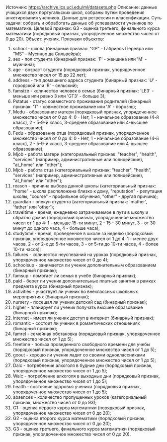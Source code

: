 Источник: https://archive.ics.uci.edu/ml/datasets.php
Описание: данные учащихся двух португальских школ, собраны путем проведения анкетирования учеников.
Данные для регрессии и классификации.
Суть задачи: собрать и обработать данные об успеваемости учеников по математике.
Целевой признак: G3 - оценка третьего, финального курса математики (порядковый признак, упорядоченное множество чисел от 0 до 20).
Объект: ученик.
Признаки объектов:
1) school - школа (бинарный признак: "GP" - Габриэль Перейра или "MS" - Мусиньо да Сильвейра);
2) sex - пол студента (бинарный признак: 'F' - женщина или 'M' - мужчина);
3) age - возраст студента (порядковый признак, упорядоченное множество чисел от 15 до 22 лет);
4) address - тип домашнего адреса студента (бинарный признак: 'U' - городской или 'R' - сельский);
5) famsize - количество человек в семье (бинарный признак: 'LE3' - меньше или равно 3 или 'GT3' - больше 3);
6) Pstatus - статус совместного проживания родителей (бинарный признак: 'T' - совместное проживание или 'A' - порознь);
7) Medu - образование матери (порядковый признак, упорядоченное множество чисел от 0 до 4: 0 - Нет, 1 - начальное образование (4-й класс), 2 - 5-9-й класс, 3-среднее образование или 4-высшее образование);
8) Fedu - образование отца (порядковый признак, упорядоченное множество чисел от 0 до 4: 0 - Нет, 1 - начальное образование (4-й класс), 2 - 5-9-й класс, 3-среднее образование или 4-высшее образование);
9) Mjob - работа матери (категориальный признак: "teacher", "health", "services" (например, административные или полицейские), "at_home" или "other");
10) Mjob - работа отца (категориальный признак: "teacher", "health", "services" (например, административные или полицейские), "at_home" или "other");
11) reason - причина выбора данной школы (категориальный признак: "home" - школа расположена близко к дому, "reputation" - репутация школы, "course" - профильное обучения, "other" - другая причина);
12) guardian - опекун студента (категориальный признак: 'mather', 'father' или 'other');
13) traveltime - время, ежедневно затрачиваемое в пути в школу и обратно домой (порядковый признак, упорядоченное множество чисел от 1 до 4: 1 - меньше 15-ти минут, 2 - 15 - 30 минут, 3 - от 30 минут до одного часа, 4 - больше часа);
14) studytime - время, проведенное в школе за неделю (порядковый признак, упорядоченное множество чисел от 1 до 4: 1 - менее двух часов, 2 - от 2-х до 5-ти часов, 3 - от 5-ти до 10-ти часов, 4 - более 10-ти часов);
15) failures - количество неуспеваний на уроках (порядковый признак, упорядоченное множество чисел от 0 до 4);
16) schoolsup - занимается ли ученик дополнительным образованием (бинарный признак);
17) famsup - помогает ли семья в учебе (бинарный признак);
18) paid - берет ли ученик дополнительные платные занятия в рамках предмета курса (бинарный признак);
19) activities - участвует ли ученик во внеклассных школьных мероприятиях (бинарный признак);
20) nursery - посещал ли ученик детский сад (бинарный признак);
21) higher - планирует ли ученик получать высшее образование (бинарный признак);
22) internet - имеет ли ученик доступ в интернет (бинарный признак);
23) romantic - состоит ли ученик в романтических отношениях (бинарный признак);
24) famrel - семейная обстановка (порядковый признак, упорядоченное множество чисел от 1 до 5);
25) freetime - польза проведенного свободного времени для учебы (порядковый признак, упорядоченное множество чисел от 1 до 5);
26) goout - хорошо ли ученик ладит со своими одноклассниками (порядковый признак, упорядоченное множество чисел от 1 до 5);
27) Dalc - потребление алкоголя в будние дни (порядковый признак, упорядоченное множество чисел от 1 до 5);
28) Walc - потребление алкоголя в выходные дни (порядковый признак, упорядоченное множество чисел от 1 до 5);
29) health - состояние здоровья ученика (порядковый признак, упорядоченное множество чисел от 1 до 5);
30) absences - количество пропущенных уроков (категориальный признак, множество чисел от 0 до 93);
31) G1 - оценка первого курса математики (порядковый признак, упорядоченное множество чисел от 0 до 20);
32) G2 - оценка второго курса математики (порядковый признак, упорядоченное множество чисел от 0 до 20);
33) G3 - оценка третьего, финального курса математики (порядковый признак, упорядоченное множество чисел от 0 до 20).
